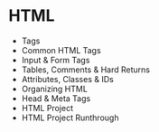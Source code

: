 # HTML

- Tags
- Common HTML Tags
- Input & Form Tags
- Tables, Comments & Hard Returns
- Attributes, Classes & IDs
- Organizing HTML
- Head & Meta Tags
- HTML Project
- HTML Project Runthrough
